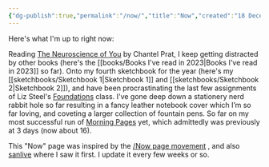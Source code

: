 ```yaml
---
{"dg-publish":true,"permalink":"/now/","title":"Now","created":"18 December, 2022","updated":"29 October, 2023"}
---
```



Here's what I'm up to right now:

Reading [The Neuroscience of You](https://www.google.com.au/books/edition/_/hQJMEAAAQBAJ?hl=en) by Chantel Prat, I keep getting distracted by other books (here's the [[books/Books I've read in 2023\|Books I've read in 2023]] so far). Onto my fourth sketchbook for the year (here's my [[sketchbooks/Sketchbook 1\|Sketchbook 1]] and [[sketchbooks/Sketchbook 2\|Sketchbook 2]]), and have been procrastinating the last few assignments of Liz Steel's [Foundations](https://sketchingnow.com/foundations2023/) class. I've gone deep down a stationery nerd rabbit hole so far resulting in a fancy leather notebook cover which I’m so far loving, and coveting a larger collection of fountain pens. So far on my most successful run of [Morning Pages](https://juliacameronlive.com/basic-tools/morning-pages/) yet, which admittedly was previously at 3 days (now about 16).

This "Now" page was inspired by the [/Now page movement](https://nownownow.com/about) , and also [sanlive](http://sanlive.com) where I saw it first. I update it every few weeks or so.